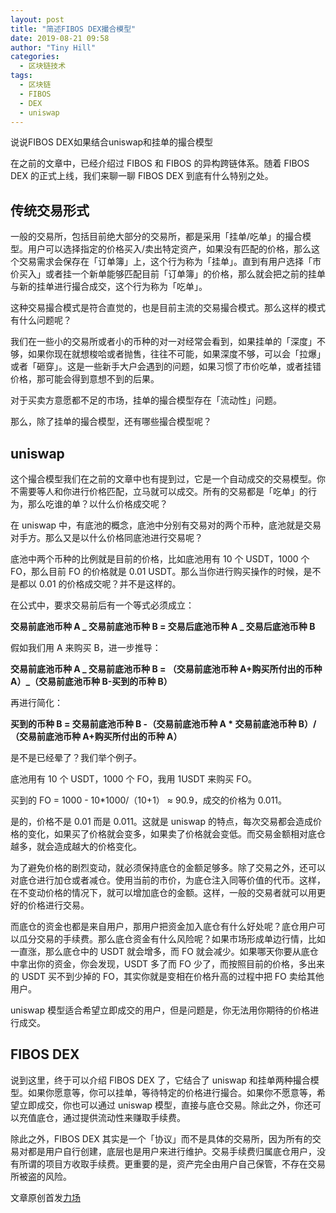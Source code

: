 ```yaml
---
layout: post
title: "简述FIBOS DEX撮合模型"
date: 2019-08-21 09:58
author: "Tiny Hill"
categories:
  - 区块链技术
tags:
  - 区块链
  - FIBOS
  - DEX
  - uniswap
---
```

说说FIBOS DEX如果结合uniswap和挂单的撮合模型
<!-- more -->
在之前的文章中，已经介绍过 FIBOS 和 FIBOS 的异构跨链体系。随着 FIBOS DEX 的正式上线，我们来聊一聊 FIBOS DEX 到底有什么特别之处。

## 传统交易形式

一般的交易所，包括目前绝大部分的交易所，都是采用「挂单/吃单」的撮合模型。用户可以选择指定的价格买入/卖出特定资产，如果没有匹配的价格，那么这个交易需求会保存在「订单簿」上，这个行为称为「挂单」。直到有用户选择「市价买入」或者挂一个新单能够匹配目前「订单簿」的价格，那么就会把之前的挂单与新的挂单进行撮合成交，这个行为称为「吃单」。

这种交易撮合模式是符合直觉的，也是目前主流的交易撮合模式。那么这样的模式有什么问题呢？

我们在一些小的交易所或者小的币种的对一对经常会看到，如果挂单的「深度」不够，如果你现在就想梭哈或者抛售，往往不可能，如果深度不够，可以会「拉爆」或者「砸穿」。这是一些新手大户会遇到的问题，如果习惯了市价吃单，或者挂错价格，那可能会得到意想不到的后果。

对于买卖方意愿都不足的市场，挂单的撮合模型存在「流动性」问题。

那么，除了挂单的撮合模型，还有哪些撮合模型呢？

## uniswap

这个撮合模型我们在之前的文章中也有提到过，它是一个自动成交的交易模型。你不需要等人和你进行价格匹配，立马就可以成交。所有的交易都是「吃单」的行为，那么吃谁的单？以什么价格成交呢？

在 uniswap 中，有底池的概念，底池中分别有交易对的两个币种，底池就是交易对手方。那么又是以什么价格同底池进行交易呢？

底池中两个币种的比例就是目前的价格，比如底池用有 10 个 USDT，1000 个 FO，那么目前 FO 的价格就是 0.01 USDT。那么当你进行购买操作的时候，是不是都以 0.01 的价格成交呢？并不是这样的。

在公式中，要求交易前后有一个等式必须成立：

**交易前底池币种 A _ 交易前底池币种 B = 交易后底池币种 A _ 交易后底池币种 B**

假如我们用 A 来购买 B，进一步推导：

**交易前底池币种 A _ 交易前底池币种 B = （交易前底池币种 A+购买所付出的币种 A）_（交易前底池币种 B-买到的币种 B）**

再进行简化：

**买到的币种 B = 交易前底池币种 B -（交易前底池币种 A \* 交易前底池币种 B）/（交易前底池币种 A+购买所付出的币种 A）**

是不是已经晕了？我们举个例子。

底池用有 10 个 USDT，1000 个 FO，我用 1USDT 来购买 FO。

买到的 FO = 1000 - 10\*1000/（10+1） ≈ 90.9，成交的价格为 0.011。

是的，价格不是 0.01 而是 0.011。这就是 uniswap 的特点，每次交易都会造成价格的变化，如果买了价格就会变多，如果卖了价格就会变低。而交易金额相对底仓越多，就会造成越大的价格变化。

为了避免价格的剧烈变动，就必须保持底仓的金额足够多。除了交易之外，还可以对底仓进行加仓或者减仓。使用当前的市价，为底仓注入同等价值的代币。这样，在不变动价格的情况下，就可以增加底仓的金额。这样，一般的交易者就可以用更好的价格进行交易。

而底仓的资金也都是来自用户，那用户把资金加入底仓有什么好处呢？底仓用户可以瓜分交易的手续费。那么底仓资金有什么风险呢？如果市场形成单边行情，比如一直涨，那么底仓中的 USDT 就会增多，而 FO 就会减少。如果哪天你要从底仓中拿出你的资金，你会发现，USDT 多了而 FO 少了，而按照目前的价格，多出来的 USDT 买不到少掉的 FO，其实你就是变相在价格升高的过程中把 FO 卖给其他用户。

uniswap 模型适合希望立即成交的用户，但是问题是，你无法用你期待的价格进行成交。

## FIBOS DEX

说到这里，终于可以介绍 FIBOS DEX 了，它结合了 uniswap 和挂单两种撮合模型。如果你愿意等，你可以挂单，等待特定的价格进行撮合。如果你不愿意等，希望立即成交，你也可以通过 uniswap 模型，直接与底仓交易。除此之外，你还可以充值底仓，通过提供流动性来赚取手续费。

除此之外，FIBOS DEX 其实是一个「协议」而不是具体的交易所，因为所有的交易对都是用户自行创建，底层也是用户来进行维护。交易手续费归属底仓用户，没有所谓的项目方收取手续费。更重要的是，资产完全由用户自己保管，不存在交易所被盗的风险。

文章原创首发[力场](https://lichang.io/articleDetail/563924)
